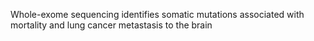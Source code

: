 Whole-exome sequencing identifies somatic mutations associated with mortality and lung cancer metastasis to the brain

